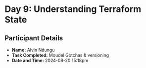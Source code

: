 # Day 9: Understanding Terraform State

## Participant Details

- **Name:** Alvin Ndungu
- **Task Completed:** Moudel Gotchas & versioning
- **Date and Time:** 2024-08-20 15:18pm

